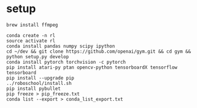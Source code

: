 # setup

    brew install ffmpeg

    conda create -n rl
    source activate rl
    conda install pandas numpy scipy ipython
    cd ~/dev && git clone https://github.com/openai/gym.git && cd gym && python setup.py develop
    conda install pytorch torchvision -c pytorch
    pip install atari-py ptan opencv-python tensorboardX tensorflow tensorboard
    pip install --upgrade pip
    ../roboschool/install.sh
    pip install pybullet
    pip freeze > pip_freeze.txt
    conda list --export > conda_list_export.txt

